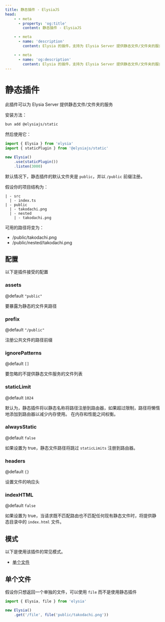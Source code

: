 ```yaml
---
title: 静态插件 - ElysiaJS
head:
    - - meta
      - property: 'og:title'
        content: 静态插件 - ElysiaJS

    - - meta
      - name: 'description'
        content: Elysia 的插件，支持为 Elysia Server 提供静态文件/文件夹的服务。首先通过 "bun add @elysiajs/static" 安装插件。

    - - meta
      - name: 'og:description'
        content: Elysia 的插件，支持为 Elysia Server 提供静态文件/文件夹的服务。首先通过 "bun add @elysiajs/static" 安装插件。
---
```


# 静态插件
此插件可以为 Elysia Server 提供静态文件/文件夹的服务

安装方法：
```bash
bun add @elysiajs/static
```

然后使用它：
```typescript twoslash
import { Elysia } from 'elysia'
import { staticPlugin } from '@elysiajs/static'

new Elysia()
    .use(staticPlugin())
    .listen(3000)
```

默认情况下，静态插件的默认文件夹是 `public`，并以 `/public` 前缀注册。

假设你的项目结构为：
```
| - src
  | - index.ts
| - public
  | - takodachi.png
  | - nested
    | - takodachi.png
```

可用的路径将变为：
- /public/takodachi.png
- /public/nested/takodachi.png

## 配置
以下是插件接受的配置

### assets
@default `"public"`

要暴露为静态的文件夹路径

### prefix
@default `"/public"`

注册公共文件的路径前缀

### ignorePatterns
@default `[]`

要忽略的不提供静态文件服务的文件列表

### staticLimit
@default `1024`

默认为，静态插件将以静态名称将路径注册到路由器，如果超过限制，路径将懒惰地添加到路由器以减少内存使用。
在内存和性能之间权衡。

### alwaysStatic
@default `false`

如果设置为 true，静态文件路径将跳过 `staticLimits` 注册到路由器。

### headers
@default `{}`

设置文件的响应头

### indexHTML
@default `false`

如果设置为 true，当请求既不匹配路由也不匹配任何现有静态文件时，将提供静态目录中的 `index.html` 文件。

## 模式
以下是使用该插件的常见模式。

- [单个文件](#单个文件)

## 单个文件
假设你只想返回一个单独的文件，可以使用 `file` 而不是使用静态插件
```typescript twoslash
import { Elysia, file } from 'elysia'

new Elysia()
    .get('/file', file('public/takodachi.png'))
```